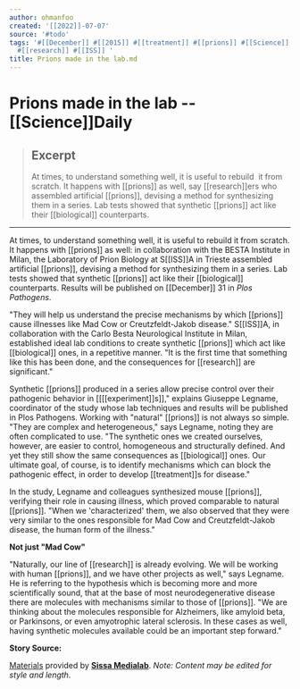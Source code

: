 ```yaml
---
author: ohmanfoo
created: '[[2022]]-07-07'
source: '#todo'
tags: '#[[December]] #[[2015]] #[[treatment]] #[[prions]] #[[Science]] #[[biological]] #[[[[experiment]]s]] #[[experiment]]
  #[[research]] #[[ISS]] '
title: Prions made in the lab.md
---
```


# Prions made in the lab -- [[Science]]Daily

> ## Excerpt
> At times, to understand something well, it is useful to rebuild  it from scratch. It happens with [[prions]] as well, say [[research]]ers who assembled artificial [[prions]], devising a method for synthesizing them in a series. Lab tests showed that synthetic [[prions]] act like their [[biological]] counterparts.

---
At times, to understand something well, it is useful to rebuild it from scratch. It happens with [[prions]] as well: in collaboration with the BESTA Institute in Milan, the Laboratory of Prion Biology at S[[ISS]]A in Trieste assembled artificial [[prions]], devising a method for synthesizing them in a series. Lab tests showed that synthetic [[prions]] act like their [[biological]] counterparts. Results will be published on [[December]] 31 in _Plos Pathogens_.

"They will help us understand the precise mechanisms by which [[prions]] cause illnesses like Mad Cow or Creutzfeldt-Jakob disease." S[[ISS]]A, in collaboration with the Carlo Besta Neurological Institute in Milan, established ideal lab conditions to create synthetic [[prions]] which act like [[biological]] ones, in a repetitive manner. "It is the first time that something like this has been done, and the consequences for [[research]] are significant."

Synthetic [[prions]] produced in a series allow precise control over their pathogenic behavior in [[[[experiment]]s]]," explains Giuseppe Legname, coordinator of the study whose lab techniques and results will be published in Plos Pathogens. Working with "natural" [[prions]] is not always so simple. "They are complex and heterogeneous," says Legname, noting they are often complicated to use. "The synthetic ones we created ourselves, however, are easier to control, homogeneous and structurally defined. And yet they still show the same consequences as [[biological]] ones. Our ultimate goal, of course, is to identify mechanisms which can block the pathogenic effect, in order to develop [[treatment]]s for disease."

In the study, Legname and colleagues synthesized mouse [[prions]], verifying their role in causing illness, which proved comparable to natural [[prions]]. "When we 'characterized' them, we also observed that they were very similar to the ones responsible for Mad Cow and Creutzfeldt-Jakob disease, the human form of the illness."

**Not just "Mad Cow"**

"Naturally, our line of [[research]] is already evolving. We will be working with human [[prions]], and we have other projects as well," says Legname. He is referring to the hypothesis which is becoming more and more scientifically sound, that at the base of most neurodegenerative disease there are molecules with mechanisms similar to those of [[prions]]. "We are thinking about the molecules responsible for Alzheimers, like amyloid beta, or Parkinsons, or even amyotrophic lateral sclerosis. In these cases as well, having synthetic molecules available could be an important step forward."

**Story Source:**

[Materials](http://www.sissa.it/sites/default/files/images/documents/form_e_documenti_linkati/[[2015]]-12-18-PRioni_sintetici/Eng%20Prioni%20Made%20in%20S[[ISS]]A_GEL.pdf) provided by [**Sissa Medialab**](http://medialab.sissa.it/). _Note: Content may be edited for style and length._